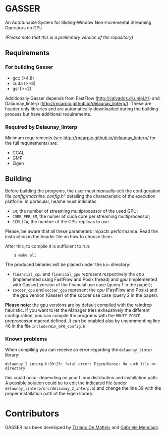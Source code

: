 # GASSER
An Autotunable System for Sliding-Window Non-Incremental Streaming Operators on GPU

*(Please note that this is a prelimnary version of the repository)*
## Requirements



### For building Gasser

* gcc (>4.8)
* cuda (>=8)
* gsl (>=2)

Additionally Gasser depends from FastFlow (http://calvados.di.unipi.it/)  and Dalaunay_linterp (http://rncarpio.github.io/delaunay_linterp/). These are header only libraries and are automatically downloaded during the building process but have additional requirements.

### Required by Delaunay_linterp
Minimum requirements (see http://rncarpio.github.io/delaunay_linterp/ for the full requirements) are:

* CGAL
* GMP
* Eigen


## Building

Before building the programs, the user must *manually* edit the configuration file  *config/machine_config.h"* detailing the characteristic of the execution platform.
In particular, he/she must indicates:

* `SM`, the  number of streaming multiprocessor of the used GPU;
*  `CORE_PER_SM`, the numer of cuda core per streaming multiprocessor;
*  `REPLICA`, the number of the CPU replicas to use.

Please, be aware that all these parameters impacts performance. Read the instruction in the header file on how to choose them.


After this, to compile it is sufficient to run:

```
    $ make all
```

The produced binaries will be placed under the `bin` directory:

* `financial_cpu` and `financial_gpu` represent respectively the *cpu* (implemented using FastFlow and Posix thread) and *gpu* (implemented with Gasser) version of the financial use case (query 1 in the paper);
* `soccer_cpu` and `soccer_gpu` represent the *cpu* (FastFlow and Posix) and the *gpu* version (Gasser) of the soccer use case (query 2 in the paper).


**Please note**: the gpu versions are by default compiled with the raindrop heuristic. If you want to let the Manager tries exhaustively the different configuration, you can compile the programs with the `BRUTE_FORCE` preprocessor macrod defined. It can be enabled also by uncommenting 
line 46 in the file `include/Win_GPU_Config.h`

### Known problems
When compiling you can receive an error regarding the `delaunay_linter` library:

```
delaunay_2_interp.h:39:23: fatal error: Eigen/Dense: No such file or directory
```

this could occur depending on your Linux distribution and installation path. A possible solution could be to edit the indicated file (under ` delaunay_linterp/src/delaunay_2_interp.h`) and change the line 39 with the proper installation path of the Eigen library.

# Contributors
GASSER has been developed by [Tiziano De Matteis](mailto:dematteis@di.unipi.it) and [Gabriele Mencagli](mailto:mencagli@di.unipi.it).
